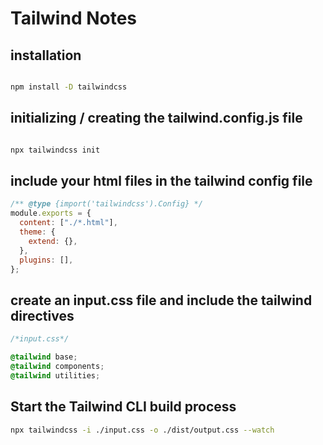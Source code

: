 # Tailwind Notes

## installation

```sh

npm install -D tailwindcss

```

## initializing / creating the tailwind.config.js file

```sh

npx tailwindcss init

```

## include your html files in the tailwind config file

```javascript
/** @type {import('tailwindcss').Config} */
module.exports = {
  content: ["./*.html"],
  theme: {
    extend: {},
  },
  plugins: [],
};
```

## create an input.css file and include the tailwind directives

```css
/*input.css*/

@tailwind base;
@tailwind components;
@tailwind utilities;
```

## Start the Tailwind CLI build process

```sh
npx tailwindcss -i ./input.css -o ./dist/output.css --watch
```
